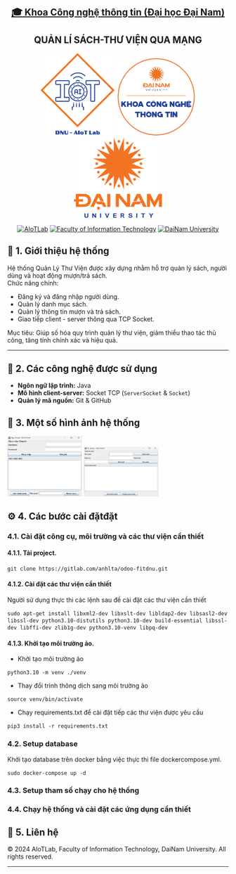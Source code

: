 <h2 align="center">
    <a href="https://dainam.edu.vn/vi/khoa-cong-nghe-thong-tin">
    🎓 Khoa Công nghệ thông tin (Đại học Đại Nam)
    </a>
</h2>
<h2 align="center">
    QUẢN LÍ SÁCH-THƯ VIỆN QUA MẠNG
</h2>
<div align="center">
    <p align="center">
        <img src="aiotlab_logo.png" alt="AIoTLab Logo" width="170"/>
        <img src="fitdnu_logo (3).png" alt="AIoTLab Logo" width="180"/>
        <img src="dnu_logo.png" alt="DaiNam University Logo" width="200"/>
    </p>

[![AIoTLab](https://img.shields.io/badge/AIoTLab-green?style=for-the-badge)](https://www.facebook.com/DNUAIoTLab)
[![Faculty of Information Technology](https://img.shields.io/badge/Faculty%20of%20Information%20Technology-blue?style=for-the-badge)](https://dainam.edu.vn/vi/khoa-cong-nghe-thong-tin)
[![DaiNam University](https://img.shields.io/badge/DaiNam%20University-orange?style=for-the-badge)](https://dainam.edu.vn)

</div>

## 📖 1. Giới thiệu hệ thống
Hệ thống Quản Lý Thư Viện được xây dựng nhằm hỗ trợ quản lý sách, người dùng và hoạt động mượn/trả sách.  
Chức năng chính:
- Đăng ký và đăng nhập người dùng.
- Quản lý danh mục sách.
- Quản lý thông tin mượn và trả sách.
- Giao tiếp client - server thông qua TCP Socket.

Mục tiêu: Giúp số hóa quy trình quản lý thư viện, giảm thiểu thao tác thủ công, tăng tính chính xác và hiệu quả.

---


## 🔧 2. Các công nghệ được sử dụng
- **Ngôn ngữ lập trình:** Java
- **Mô hình client-server:** Socket TCP (`ServerSocket` & `Socket`)
- **Quản lý mã nguồn:** Git & GitHub

## 🚀 3. Một số hình ảnh hệ thống
<img src="Screenshot 2025-09-18 082221.png" alt="User" width="170"/>
<img src="Screenshot 2025-09-18 082437.png" alt="Admin" width="170"/>

## ⚙️ 4. Các bước cài đặtđặt

### 4.1. Cài đặt công cụ, môi trường và các thư viện cần thiết

#### 4.1.1. Tải project.
```
git clone https://gitlab.com/anhlta/odoo-fitdnu.git
```
#### 4.1.2. Cài đặt các thư viện cần thiết
Người sử dụng thực thi các lệnh sau đề cài đặt các thư viện cần thiết

```
sudo apt-get install libxml2-dev libxslt-dev libldap2-dev libsasl2-dev libssl-dev python3.10-distutils python3.10-dev build-essential libssl-dev libffi-dev zlib1g-dev python3.10-venv libpq-dev
```
#### 4.1.3. Khởi tạo môi trường ảo.
- Khởi tạo môi trường ảo
```
python3.10 -m venv ./venv
```
- Thay đổi trình thông dịch sang môi trường ảo
```
source venv/bin/activate
```
- Chạy requirements.txt để cài đặt tiếp các thư viện được yêu cầu
```
pip3 install -r requirements.txt
```
### 4.2. Setup database

Khởi tạo database trên docker bằng việc thực thi file dockercompose.yml.
```
sudo docker-compose up -d
```
### 4.3. Setup tham số chạy cho hệ thống

### 4.4. Chạy hệ thống và cài đặt các ứng dụng cần thiết


## 📝 5. Liên hệ

© 2024 AIoTLab, Faculty of Information Technology, DaiNam University. All rights reserved.

---

    
